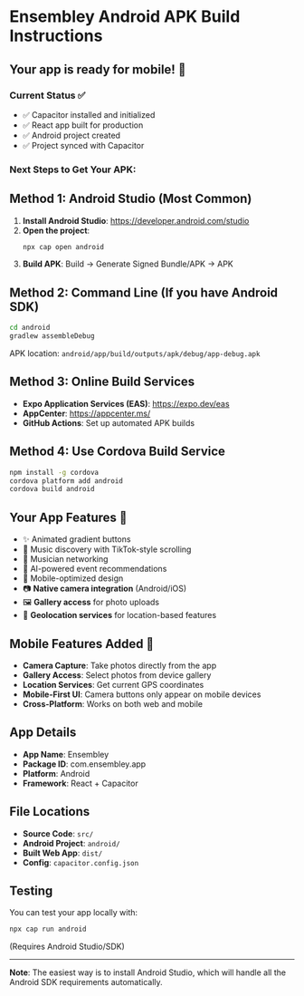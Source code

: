 # Ensembley Android APK Build Instructions

## Your app is ready for mobile! 🎉

### Current Status ✅
- ✅ Capacitor installed and initialized
- ✅ React app built for production
- ✅ Android project created
- ✅ Project synced with Capacitor

### Next Steps to Get Your APK:

## Method 1: Android Studio (Most Common)
1. **Install Android Studio**: https://developer.android.com/studio
2. **Open the project**:
   ```bash
   npx cap open android
   ```
3. **Build APK**: Build → Generate Signed Bundle/APK → APK

## Method 2: Command Line (If you have Android SDK)
```bash
cd android
gradlew assembleDebug
```
APK location: `android/app/build/outputs/apk/debug/app-debug.apk`

## Method 3: Online Build Services
- **Expo Application Services (EAS)**: https://expo.dev/eas
- **AppCenter**: https://appcenter.ms/
- **GitHub Actions**: Set up automated APK builds

## Method 4: Use Cordova Build Service
```bash
npm install -g cordova
cordova platform add android
cordova build android
```

## Your App Features 🎵
- ✨ Animated gradient buttons
- 🎼 Music discovery with TikTok-style scrolling
- 👥 Musician networking
- 🤖 AI-powered event recommendations
- 📱 Mobile-optimized design
- 📷 **Native camera integration** (Android/iOS)
- 🖼️ **Gallery access** for photo uploads
- 📍 **Geolocation services** for location-based features

## Mobile Features Added 📱
- **Camera Capture**: Take photos directly from the app
- **Gallery Access**: Select photos from device gallery
- **Location Services**: Get current GPS coordinates
- **Mobile-First UI**: Camera buttons only appear on mobile devices
- **Cross-Platform**: Works on both web and mobile

## App Details
- **App Name**: Ensembley
- **Package ID**: com.ensembley.app
- **Platform**: Android
- **Framework**: React + Capacitor

## File Locations
- **Source Code**: `src/`
- **Android Project**: `android/`
- **Built Web App**: `dist/`
- **Config**: `capacitor.config.json`

## Testing
You can test your app locally with:
```bash
npx cap run android
```
(Requires Android Studio/SDK)

---
**Note**: The easiest way is to install Android Studio, which will handle all the Android SDK requirements automatically.
